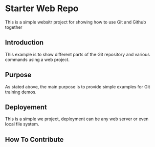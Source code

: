 # Starter Web Repo

This is a simple websitr project for showing how to use Git and Github together

## Introduction

This example is to show different parts of the Git repository and various commands using a web project.

## Purpose

As stated above, the main purpose is to provide simple examples for Git training demos.

## Deployement

This is a simple we project, deployment can be any web server or even local file system.

## How To Contribute